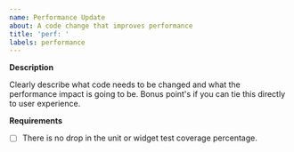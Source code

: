 ```yaml
---
name: Performance Update
about: A code change that improves performance
title: 'perf: '
labels: performance
---
```


**Description**

Clearly describe what code needs to be changed and what the performance impact is going to be. Bonus point's if you can tie this directly to user experience.

**Requirements**

- [ ] There is no drop in the unit or widget test coverage percentage.